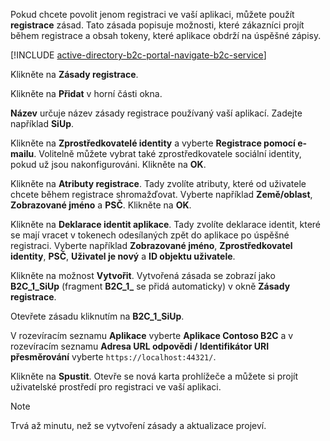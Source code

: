 Pokud chcete povolit jenom registraci ve vaší aplikaci, můžete použít **registrace** zásad. Tato zásada popisuje možnosti, které zákazníci projít během registrace a obsah tokeny, které aplikace obdrží na úspěšné zápisy.

[!INCLUDE [active-directory-b2c-portal-navigate-b2c-service](active-directory-b2c-portal-navigate-b2c-service.md)]

Klikněte na **Zásady registrace**.

Klikněte na **Přidat** v horní části okna.

**Název** určuje název zásady registrace používaný vaší aplikací. Zadejte například **SiUp**.

Klikněte na **Zprostředkovatelé identity** a vyberte **Registrace pomocí e-mailu**. Volitelně můžete vybrat také zprostředkovatele sociální identity, pokud už jsou nakonfigurováni. Klikněte na **OK**.

Klikněte na **Atributy registrace**. Tady zvolíte atributy, které od uživatele chcete během registrace shromažďovat. Vyberte například **Země/oblast**, **Zobrazované jméno** a **PSČ**. Klikněte na **OK**.

Klikněte na **Deklarace identit aplikace**. Tady zvolíte deklarace identit, které se mají vracet v tokenech odesílaných zpět do aplikace po úspěšné registraci. Vyberte například **Zobrazované jméno**, **Zprostředkovatel identity**, **PSČ**, **Uživatel je nový** a **ID objektu uživatele**.

Klikněte na možnost **Vytvořit**. Vytvořená zásada se zobrazí jako **B2C_1_SiUp** (fragment **B2C\_1\_** se přidá automaticky) v okně **Zásady registrace**.

Otevřete zásadu kliknutím na **B2C_1_SiUp**.

V rozevíracím seznamu **Aplikace** vyberte **Aplikace Contoso B2C** a v rozevíracím seznamu **Adresa URL odpovědi / Identifikátor URI přesměrování** vyberte `https://localhost:44321/`.

Klikněte na **Spustit**. Otevře se nová karta prohlížeče a můžete si projít uživatelské prostředí pro registraci ve vaší aplikaci.

> [!NOTE]
> Trvá až minutu, než se vytvoření zásady a aktualizace projeví.
>